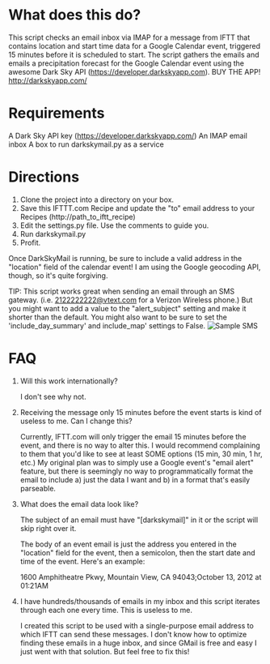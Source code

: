 What does this do?
===========

This script checks an email inbox via IMAP for a message from IFTT that contains location and start time data for a Google Calendar event, triggered 15 minutes before it is scheduled to start. The script gathers the emails and emails a precipitation forecast for the Google Calendar event using the awesome Dark Sky API (https://developer.darkskyapp.com).  BUY THE APP! http://darkskyapp.com/


Requirements
============

A Dark Sky API key (https://developer.darkskyapp.com/)
An IMAP email inbox
A box to run darkskymail.py as a service


Directions
==========

1.  Clone the project into a directory on your box.
2.  Save this IFTTT.com Recipe and update the "to" email address to your Recipes (http://path_to_iftt_recipe)
3.  Edit the settings.py file. Use the comments to guide you.
4.  Run darkskymail.py
5.  Profit.

Once DarkSkyMail is running, be sure to include a valid address in the "location" field of the calendar event!  I am using the Google geocoding API, though, so it's quite forgiving.

TIP:  This script works great when sending an email through an SMS gateway.  (i.e. 2122222222@vtext.com for a Verizon Wireless phone.)  But you might want to add a value to the "alert_subject" setting and make it shorter than the default.  You might also want to be sure to set the 'include_day_summary' and include_map' settings to False.
![Sample SMS](https://dl.dropbox.com/s/7ky4ej5d90r17pd/screenshot_sms.png?dl=1)

FAQ
===

1.  Will this work internationally?

	I don't see why not.

2.  Receiving the message only 15 minutes before the event starts is kind of useless to me.  Can I change this?
	
	Currently, IFTT.com will only trigger the email 15 minutes before the event, and there is no way to alter this.  I would recommend complaining to them that you'd like to see at least SOME options (15 min, 30 min, 1 hr, etc.)  My original plan was to simply use a Google event's "email alert" feature, but there is seemingly no way to programmatically format the email to include a) just the data I want and b) in a format that's easily parseable.

3.  What does the email data look like?
	
	The subject of an email must have "[darkskymail]" in it or the script will skip right over it.

	The body of an event email is just the address you entered in the "location" field for the event, then a semicolon, then the start date and time of the event. Here's an example:

	1600 Amphitheatre Pkwy, Mountain View, CA 94043;October 13, 2012 at 01:21AM

4.  I have hundreds/thousands of emails in my inbox and this script iterates through each one every time.  This is useless to me.

	I created this script to be used with a single-purpose email address to which IFTT can send these messages.  I don't know how to optimize finding these emails in a huge inbox, and since GMail is free and easy I just went with that solution.  But feel free to fix this!
